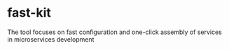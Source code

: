 # fast-kit
The tool focuses on fast configuration and one-click assembly of services in microservices development
